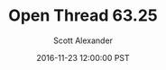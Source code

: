 ---
layout: podcast
title: "Open Thread 63.25"
author: Scott Alexander
description: https://slatestarcodex.com/2016/11/23/open-thread-63-25/
date: 2016-11-23 12:00:00 PST
length: 59429
duration: 15
guid: open-thread-63-25
---